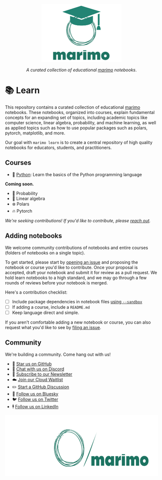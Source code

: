 <p align="center">
  <img src="/imgs/marimo-learn.png">
</p>

<p align="center">
  <em>A curated collection of educational <a href="https://github.com/marimo-team/marimo">marimo</a> notebooks</em>.
</p>

# 📚 Learn

This repository contains a curated collection of educational
[marimo](https://github.com/marimo-team/marimo) notebooks. These notebooks,
organized into courses, explain fundamental concepts for an expanding set of
topics, including academic topics like computer science, linear algebra,
probability, and machine learning, as well as applied topics such as how to use
popular packages such as polars, pytorch, matplotlib, and more.

Our goal with `marimo learn` is to create a central repository of high quality
notebooks for educators, students, and practitioners.

## Courses

- 🐍 [Python](python/): Learn the basics of the Python programming language

**Coming soon.** 

- 🎲 Probability
- 📏 Linear algebra
- ❄️ Polars
- 🔥 Pytorch

_We're seeking contributions! If you'd like to contribute, please [reach out](https://github.com/marimo-team/learn/issues/new?template=example_request.yaml)._

## Adding notebooks

We welcome community contributions of notebooks and entire courses (folders of
notebooks on a single topic).

To get started, please start by [opening an issue](https://github.com/marimo-team/learn/issues/new?template=example_request.yaml) and proposing the notebook
or course you'd like to contribute. Once your proposal is accepted, draft
your notebook and submit it for review as a pull request. We hold learn notebooks to a high
standard, and we may go through a few rounds of reviews before your notebook
is merged.

Here's a contribution checklist:

- [ ] Include package dependencies in notebook files [using
  `--sandbox`](https://docs.marimo.io/guides/package_reproducibility/)
- [ ] If adding a course, include a `README.md`
- [ ] Keep language direct and simple.

If you aren't comfortable adding a new notebook or course, you can also request
what you'd like to see by [filing an issue](https://github.com/marimo-team/learn/issues/new?template=example_request.yaml).

## Community

We're building a community. Come hang out with us!

- 🌟 [Star us on GitHub](https://github.com/marimo-team/examples)
- 💬 [Chat with us on Discord](https://marimo.io/discord?ref=readme)
- 📧 [Subscribe to our Newsletter](https://marimo.io/newsletter)
- ☁️ [Join our Cloud Waitlist](https://marimo.io/cloud)
- ✏️ [Start a GitHub Discussion](https://github.com/marimo-team/marimo/discussions)
- 🦋 [Follow us on Bluesky](https://bsky.app/profile/marimo.io)
- 🐦 [Follow us on Twitter](https://twitter.com/marimo_io)
- 🕴️ [Follow us on LinkedIn](https://www.linkedin.com/company/marimo-io)


<p align="right">
  <img src="https://raw.githubusercontent.com/marimo-team/marimo/main/docs/_static/marimo-logotype-horizontal.png" height="200px">
</p>
